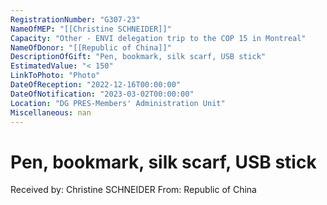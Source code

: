 ```yaml
---
RegistrationNumber: "G307-23"
NameOfMEP: "[[Christine SCHNEIDER]]"
Capacity: "Other - ENVI delegation trip to the COP 15 in Montreal"
NameOfDonor: "[[Republic of China]]"
DescriptionOfGift: "Pen, bookmark, silk scarf, USB stick"
EstimatedValue: "< 150"
LinkToPhoto: "Photo"
DateOfReception: "2022-12-16T00:00:00"
DateOfNotification: "2023-03-02T00:00:00"
Location: "DG PRES-Members' Administration Unit"
Miscellaneous: nan
---
```


# Pen, bookmark, silk scarf, USB stick

Received by: Christine SCHNEIDER
From: Republic of China

